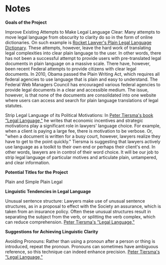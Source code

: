# Notes

**Goals of the Project**

Improve Existing Attempts to Make Legal Language Clear: Many attempts to move legal language from obscurity to clarity do so in the form of online dictionaries. On such example is [Rocket Lawyer's Plain Legal Language Dictionary](https://www.rocketlawyer.com/article/legal-dictionary.rl). These attempts, however, leave the hard work of translating legal complexities into clear plain language to the user. In other words, there has not been a successful attempt to provide users with pre-translated legal documents in plain language on a massive scale. There have, however, been recent Federal attempts to provide citizens with clear legal documents. In 2010, Obama passed the Plain Writing Act, which requires all federal agencies to use language that is plain and easy to understand. The Federal Web Managers Council has encouraged various federal agencies to provide legal documents in a clear and accessible medium. The issue, however, is that none of the documents are consolidated into one website where users can access and search for plain language translations of legal statutes. 

Strip Legal Language of its Political Motivations: In [Peter Tiersma's book "Legal Language,"](http://www.languageandlaw.org/LEGALLANG/LEGALLANG.HTM) he writes that economic incentives and strategic motivations play a significant role in lawyers' language choice. For example, when a client is paying a large fee, there is motivation to be verbose. Or, "when a document is written for a busy court, however, lawyers realize they have to get to the point quickly." Tiersma is suggesting that lawyers actively use language as a toolkit to their own end or perhaps their client's end. In other words, lawyers are in control of their word choice. It will be our job to strip legal language of particular motives and articulate plain, untampered, and clear information.

**Potential Titles for the Project**

Plain and Simple
Plain Legal


**Linguistic Tendencies in Legal Language**

Unusual sentence structure: Lawyers make use of unusual sentence structures, as in a proposal to effect with the Society an assurance, which is taken from an insurance policy.  Often these unusual structures result in separating the subject from the verb, or splitting the verb complex, which can reduce comprehension. [Peter Tiersma's "Legal Language,"](http://www.languageandlaw.org/LEGALLANG/LEGALLANG.HTM)

**Suggestions for Achieving Linguistic Clarity**

Avoiding Pronouns: Rather than using a pronoun after a person or thing is introduced, repeat the pronoun. Pronouns can sometimes have ambiguous reference, so this technique can indeed enhance precision. [Peter Tiersma's "Legal Language,"](http://www.languageandlaw.org/LEGALLANG/LEGALLANG.HTM)


